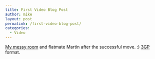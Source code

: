 ```yaml
---
title: First Video Blog Post
author: mike
layout: post
permalink: /first-video-blog-post/
categories:
  - Video
---
```

[My messy room][1] and flatmate Martin after the successful move. :) <a target="_blank" href="http://www.3gp.com/">3GP</a> format.

 [1]: http://www.redvolume.com/video/flytt.3gp